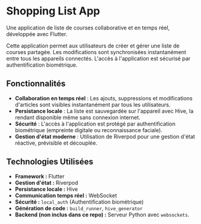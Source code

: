 # Shopping List App

Une application de liste de courses collaborative et en temps réel, développée avec Flutter.

Cette application permet aux utilisateurs de créer et gérer une liste de courses partagée. Les modifications sont synchronisées instantanément entre tous les appareils connectés. L'accès à l'application est sécurisé par authentification biométrique.

## Fonctionnalités

-   **Collaboration en temps réel** : Les ajouts, suppressions et modifications d'articles sont visibles instantanément par tous les utilisateurs.
-   **Persistance locale** : La liste est sauvegardée sur l'appareil avec Hive, la rendant disponible même sans connexion internet.
-   **Sécurité** : L'accès à l'application est protégé par authentification biométrique (empreinte digitale ou reconnaissance faciale).
-   **Gestion d'état moderne** : Utilisation de Riverpod pour une gestion d'état réactive, prévisible et découplée.

## Technologies Utilisées

-   **Framework :** Flutter
-   **Gestion d'état :** Riverpod
-   **Persistance locale :** Hive
-   **Communication temps réel :** WebSocket
-   **Sécurité :** `local_auth` (Authentification biométrique)
-   **Génération de code :** `build_runner`, `hive_generator`
-   **Backend (non inclus dans ce repo) :** Serveur Python avec `websockets`.


